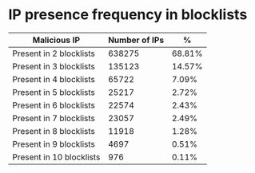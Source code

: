 # IP presence frequency in blocklists
| Malicious IP | Number of IPs | % |
|----|----|----|
| Present in 2 blocklists | 638275 | 68.81% |
| Present in 3 blocklists | 135123 | 14.57% |
| Present in 4 blocklists | 65722 | 7.09% |
| Present in 5 blocklists | 25217 | 2.72% |
| Present in 6 blocklists | 22574 | 2.43% |
| Present in 7 blocklists | 23057 | 2.49% |
| Present in 8 blocklists | 11918 | 1.28% |
| Present in 9 blocklists | 4697 | 0.51% |
| Present in 10 blocklists | 976 | 0.11% |
